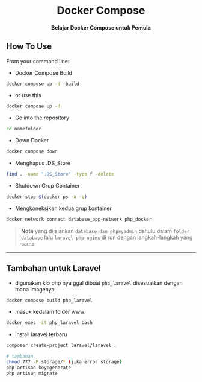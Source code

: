 
<h1 align="center">
  Docker Compose
</h1>

<h4 align="center">Belajar Docker Compose untuk Pemula</h4>

## How To Use

From your command line:

* Docker Compose Build
```bash
docker compose up -d —build
```

* or use this
```bash
docker compose up -d
```

* Go into the repository
```bash
cd namefolder
```

* Down Docker
```bash
docker compose down
```

* Menghapus .DS_Store
```bash
find . -name ".DS_Store" -type f -delete
```

* Shutdown Grup Container
```bash
docker stop $(docker ps -a -q)
```

* Mengkoneksikan kedua grup kontainer
```bash
docker network connect database_app-network php_docker
```

> **Note**
> yang dijalankan `database dan phpmyadmin` dahulu dalam `folder database`
> lalu `laravel-php-nginx` di run dengan langkah-langkah yang sama
---

## Tambahan untuk Laravel

* digunakan klo php nya ggal dibuat `php_laravel` disesuaikan dengan mana imagenya
```bash
docker compose build php_laravel
```

* masuk kedalam folder www
```bash
docker exec -it php_laravel bash
```

* install laravel terbaru
```bash
composer create-project laravel/laravel .
```

```bash
# tambahan
chmod 777 -R storage/* (jika error storage)
php artisan key:generate
php artisan migrate
```
